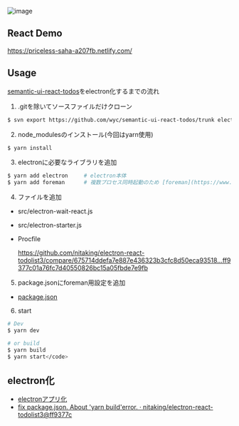 ![image](https://user-images.githubusercontent.com/10850034/32767957-0f1d3f1a-c959-11e7-8950-1f03e06699ab.png)

## React Demo
https://priceless-saha-a207fb.netlify.com/

## [](https://github.com/nitaking/electron-react-todolist3#usage)Usage
[semantic-ui-react-todos](https://github.com/wyc/semantic-ui-react-todos)をelectron化するまでの流れ
1. .gitを除いてソースファイルだけクローン

  ```.sh
  $ svn export https://github.com/wyc/semantic-ui-react-todos/trunk electron-react-todolist3
  ```

2.  node_modulesのインストール(今回はyarn使用)

  ```.sh
  $ yarn install
  ```

3.  electronに必要なライブラリを追加

  ```.sh
  $ yarn add electron     # electron本体
  $ yarn add foreman      # 複数プロセス同時起動のため [foreman](https://www.npmjs.com/package/foreman)</code>
  ```

4.  ファイルを追加
- src/electron-wait-react.js
- src/electron-starter.js
- Procfile

  https://github.com/nitaking/electron-react-todolist3/compare/675714ddefa7e887e436323b3cfc8d50eca93518...ff9377c01a76fc7d40550826bc15a05fbde7e9fb

5.  package.jsonにforeman用設定を追加

* [package.json](https://github.com/nitaking/electron-react-todolist3/commit/4d02ed981b50e5effc25224d6f5bcd74095231fe#diff-b9cfc7f2cdf78a7f4b91a753d10865a2)

6.  start

  ```.sh
  # Dev
  $ yarn dev
  ```
  ```.sh
  # or build
  $ yarn build
  $ yarn start</code>
  ```

## electron化
* [electronアプリ化](https://github.com/nitaking/electron-react-todolist3/commit/4d02ed981b50e5effc25224d6f5bcd74095231fe)
* [fix package.json. About 'yarn build'error. · nitaking/electron-react-todolist3@ff9377c](https://github.com/nitaking/electron-react-todolist3/commit/ff9377c01a76fc7d40550826bc15a05fbde7e9fb)
